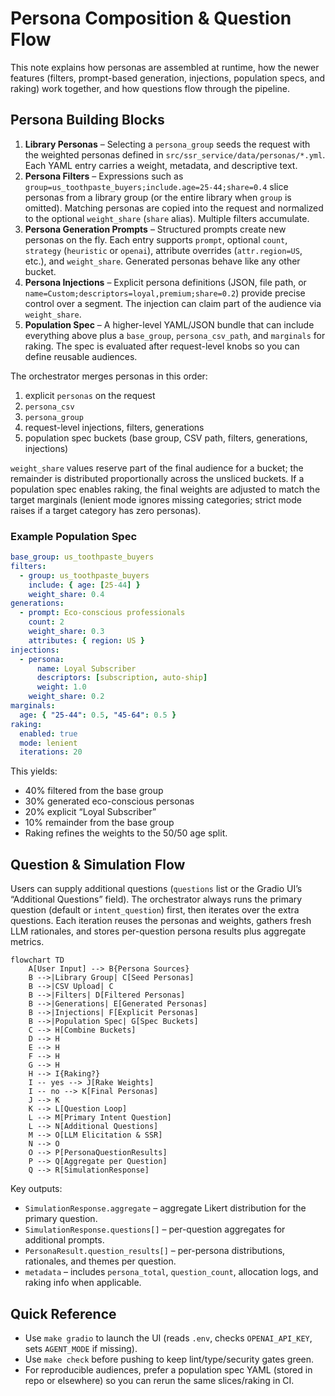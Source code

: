 # Persona Composition & Question Flow

This note explains how personas are assembled at runtime, how the newer
features (filters, prompt-based generation, injections, population specs,
and raking) work together, and how questions flow through the pipeline.

## Persona Building Blocks

1. **Library Personas** – Selecting a `persona_group` seeds the request with
   the weighted personas defined in `src/ssr_service/data/personas/*.yml`.
   Each YAML entry carries a weight, metadata, and descriptive text.
2. **Persona Filters** – Expressions such as
   `group=us_toothpaste_buyers;include.age=25-44;share=0.4` slice personas
   from a library group (or the entire library when `group` is omitted).
   Matching personas are copied into the request and normalized to the
   optional `weight_share` (`share` alias). Multiple filters accumulate.
3. **Persona Generation Prompts** – Structured prompts create new personas on
   the fly. Each entry supports `prompt`, optional `count`, `strategy`
   (`heuristic` or `openai`), attribute overrides (`attr.region=US`,
   etc.), and `weight_share`. Generated personas behave like any other
   bucket.
4. **Persona Injections** – Explicit persona definitions (JSON, file path, or
   `name=Custom;descriptors=loyal,premium;share=0.2`) provide precise control
   over a segment. The injection can claim part of the audience via
   `weight_share`.
5. **Population Spec** – A higher-level YAML/JSON bundle that can include
   everything above plus a `base_group`, `persona_csv_path`, and `marginals`
   for raking. The spec is evaluated after request-level knobs so you can
   define reusable audiences.

The orchestrator merges personas in this order:

1. explicit `personas` on the request
2. `persona_csv`
3. `persona_group`
4. request-level injections, filters, generations
5. population spec buckets (base group, CSV path, filters, generations,
   injections)

`weight_share` values reserve part of the final audience for a bucket; the
remainder is distributed proportionally across the unsliced buckets. If a
population spec enables raking, the final weights are adjusted to match the
target marginals (lenient mode ignores missing categories; strict mode raises
if a target category has zero personas).

### Example Population Spec

```yaml
base_group: us_toothpaste_buyers
filters:
  - group: us_toothpaste_buyers
    include: { age: [25-44] }
    weight_share: 0.4
generations:
  - prompt: Eco-conscious professionals
    count: 2
    weight_share: 0.3
    attributes: { region: US }
injections:
  - persona:
      name: Loyal Subscriber
      descriptors: [subscription, auto-ship]
      weight: 1.0
    weight_share: 0.2
marginals:
  age: { "25-44": 0.5, "45-64": 0.5 }
raking:
  enabled: true
  mode: lenient
  iterations: 20
```

This yields:

- 40% filtered from the base group
- 30% generated eco-conscious personas
- 20% explicit “Loyal Subscriber”
- 10% remainder from the base group
- Raking refines the weights to the 50/50 age split.

## Question & Simulation Flow

Users can supply additional questions (`questions` list or the Gradio UI’s
“Additional Questions” field). The orchestrator always runs the primary
question (default or `intent_question`) first, then iterates over the extra
questions. Each iteration reuses the personas and weights, gathers fresh
LLM rationales, and stores per-question persona results plus aggregate
metrics.

```mermaid
flowchart TD
    A[User Input] --> B{Persona Sources}
    B -->|Library Group| C[Seed Personas]
    B -->|CSV Upload| C
    B -->|Filters| D[Filtered Personas]
    B -->|Generations| E[Generated Personas]
    B -->|Injections| F[Explicit Personas]
    B -->|Population Spec| G[Spec Buckets]
    C --> H[Combine Buckets]
    D --> H
    E --> H
    F --> H
    G --> H
    H --> I{Raking?}
    I -- yes --> J[Rake Weights]
    I -- no --> K[Final Personas]
    J --> K
    K --> L[Question Loop]
    L --> M[Primary Intent Question]
    L --> N[Additional Questions]
    M --> O[LLM Elicitation & SSR]
    N --> O
    O --> P[PersonaQuestionResults]
    P --> Q[Aggregate per Question]
    Q --> R[SimulationResponse]
```

Key outputs:

- `SimulationResponse.aggregate` – aggregate Likert distribution for the
  primary question.
- `SimulationResponse.questions[]` – per-question aggregates for additional
  prompts.
- `PersonaResult.question_results[]` – per-persona distributions, rationales,
  and themes per question.
- `metadata` – includes `persona_total`, `question_count`, allocation logs,
  and raking info when applicable.

## Quick Reference

- Use `make gradio` to launch the UI (reads `.env`, checks
  `OPENAI_API_KEY`, sets `AGENT_MODE` if missing).
- Use `make check` before pushing to keep lint/type/security gates green.
- For reproducible audiences, prefer a population spec YAML (stored in repo
  or elsewhere) so you can rerun the same slices/raking in CI.
